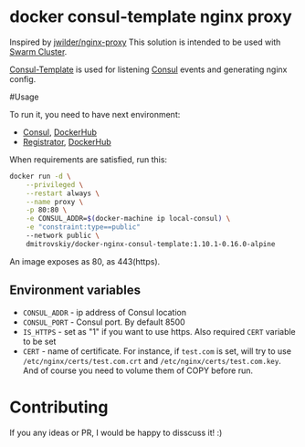 # docker consul-template nginx proxy
Inspired by [jwilder/nginx-proxy](https://github.com/jwilder/nginx-proxy)
This solution is intended to be used with [Swarm Cluster](https://docs.docker.com/swarm/install-manual/).

[Consul-Template](https://github.com/hashicorp/consul-template) is used for listening [Consul](https://github.com/hashicorp/consul) events and generating nginx config.

#Usage

To run it, you need to have next environment:

- [Consul](https://github.com/hashicorp/consul), [DockerHub](https://hub.docker.com/_/consul/)
- [Registrator](https://github.com/gliderlabs/registrator), [DockerHub](https://hub.docker.com/r/gliderlabs/registrator/)

When requirements are satisfied, run this:

```bash
docker run -d \
    --privileged \
    --restart always \
    --name proxy \
    -p 80:80 \
    -e CONSUL_ADDR=$(docker-machine ip local-consul) \
    -e "constraint:type==public"
    --network public \
    dmitrovskiy/docker-nginx-consul-template:1.10.1-0.16.0-alpine
```

An image exposes as 80, as 443(https).

## Environment variables

- `CONSUL_ADDR` - ip address of Consul location
- `CONSUL_PORT` - Consul port. By default 8500
- `IS_HTTPS` - set as "1" if you want to use https. Also required `CERT` variable to be set
- `CERT` - name of certificate. For instance, if `test.com` is set, will try to use `/etc/nginx/certs/test.com.crt` and `/etc/nginx/certs/test.com.key`. And of course you need to volume them of COPY before run. 

# Contributing
If you any ideas or PR, I would be happy to disscuss it! :)

